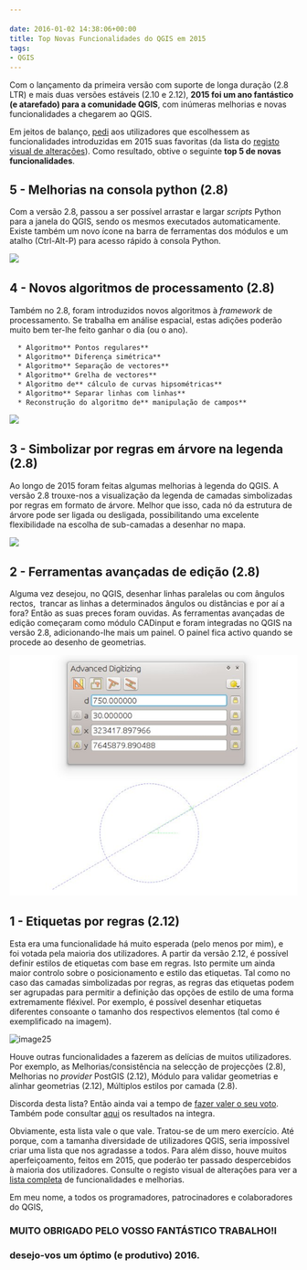 ```yaml
---

date: 2016-01-02 14:38:06+00:00
title: Top Novas Funcionalidades do QGIS em 2015
tags:
- QGIS
---
```


Com o lançamento da primeira versão com suporte de longa duração (2.8 LTR) e mais duas versões estáveis (2.10 e 2.12), **2015 foi um ano fantástico (e atarefado) para a comunidade QGIS**, com inúmeras melhorias e novas funcionalidades a chegarem ao QGIS.

Em jeitos de balanço, [pedi](https://senhorneto.typeform.com/to/ibwVQz) aos utilizadores que escolhessem as funcionalidades introduzidas em 2015 suas favoritas (da lista do [registo visual de alterações](https://www.qgis.org/en/site/forusers/visualchangelogs.html)). Como resultado, obtive o seguinte **top 5 de novas funcionalidades**.


## 5 - Melhorias na consola python (2.8)


Com a versão 2.8, passou a ser possível arrastar e largar _scripts_ Python para a janela do QGIS, sendo os mesmos executados automaticamente. Existe também um novo ícone na barra de ferramentas dos módulos e um atalho (Ctrl-Alt-P) para acesso rápido à consola Python.


![](https://www.qgis.org/en/_images/03be8f30ce341816bd3bcd1a58f3b913ddcea07c.png)





## 4 - Novos algoritmos de processamento (2.8)


Também no 2.8, foram introduzidos novos algoritmos à _framework_ de processamento. Se trabalha em análise espacial, estas adições poderão muito bem ter-lhe feito ganhar o dia (ou o ano).



	  * Algoritmo** Pontos regulares**
	  * Algoritmo** Diferença simétrica**
	  * Algoritmo** Separação de vectores**
	  * Algoritmo** Grelha de vectores**
	  * Algoritmo de** cálculo de curvas hipsométricas**
	  * Algoritmo** Separar linhas com linhas**
	  * Reconstrução do algoritmo de** manipulação de campos**



![](https://www.qgis.org/en/_images/b2403fae20cd24cfb1883d24e97de6fc51e40c88.png)





## 3 - Simbolizar por regras em árvore na legenda (2.8)


Ao longo de 2015 foram feitas algumas melhorias à legenda do QGIS. A versão 2.8 trouxe-nos a visualização da legenda de camadas simbolizadas por regras em formato de árvore. Melhor que isso, cada nó da estrutura de árvore pode ser ligada ou desligada, possibilitando uma excelente flexibilidade na escolha de sub-camadas a desenhar no mapa.

![](https://www.qgis.org/en/_images/0d39448aa0893d7a71c5241aa2181750535e62c3.png)



## 2 - Ferramentas avançadas de edição (2.8)


Alguma vez desejou, no QGIS, desenhar linhas paralelas ou com ângulos rectos,  trancar as linhas a determinados ângulos ou distâncias e por aí a fora? Então as suas preces foram ouvidas. As ferramentas avançadas de edição começaram como módulo CADinput e foram integradas no QGIS na versão 2.8, adicionando-lhe mais um painel. O painel fica activo quando se procede ao desenho de geometrias.


![Untitled](/images/2016/01/untitled.png)





## 1 - Etiquetas por regras (2.12)


Esta era uma funcionalidade há muito esperada (pelo menos por mim), e foi votada pela maioria dos utilizadores. A partir da versão 2.12, é possível definir estilos de etiquetas com base em regras. Isto permite um ainda maior controlo sobre o posicionamento e estilo das etiquetas. Tal como no caso das camadas simbolizadas por regras, as regras das etiquetas podem ser agrupadas para permitir a definição das opções de estilo de uma forma extremamente fléxivel. Por exemplo, é possível desenhar etiquetas diferentes consoante o tamanho dos respectivos elementos (tal como é exemplificado na imagem).

![image25](https://www.qgis.org/en/_images/8846f57f0395e7f6b2543a92a5c55b67e8b19923.png)


Houve outras funcionalidades a fazerem as delícias de muitos utilizadores. Por exemplo, as Melhorias/consistência na selecção de projecções (2.8), Melhorias no _provider_ PostGIS (2.12), Módulo para validar geometrias e alinhar geometrias (2.12), Múltiplos estilos por camada (2.8).

Discorda desta lista? Então ainda vai a tempo de [fazer valer o seu voto](https://senhorneto.typeform.com/to/ibwVQz). Também pode consultar [aqui](https://senhorneto.typeform.com/report/ibwVQz/XJgm) os resultados na integra.

Obviamente, esta lista vale o que vale. Tratou-se de um mero exercício. Até porque, com a tamanha diversidade de utilizadores QGIS, seria impossível criar uma lista que nos agradasse a todos. Para além disso, houve muitos aperfeiçoamento, feitos em 2015, que poderão ter passado despercebidos à maioria dos utilizadores. Consulte o registo visual de alterações para ver a [lista completa](https://www.qgis.org/en/site/forusers/visualchangelogs.html) de funcionalidades e melhorias.


Em meu nome, a todos os programadores, patrocinadores e colaboradores do QGIS,





### MUITO OBRIGADO PELO VOSSO FANTÁSTICO TRABALHO!I




### desejo-vos um óptimo (e produtivo) 2016.
